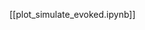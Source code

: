 <!--
# Title: 2.2 Simulating ERPs in hnn-core
# Updated: 2025-01-29
#
# Contributors:
    # Dylan Daniels
    # Mainak Jas <mmjas@mgh.harvard.edu>
    # Sam Neymotin <samnemo@gmail.com>
    # Blake Caldwell <blake_caldwell@brown.edu>
    # Christopher Bailey <cjb@cfin.au.dk>
-->

[[plot_simulate_evoked.ipynb]]